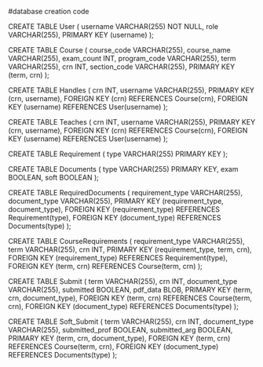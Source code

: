 #database creation code

CREATE TABLE User (
    username VARCHAR(255) NOT NULL,
    role VARCHAR(255),
    PRIMARY KEY (username)
);

CREATE TABLE Course (
    course_code VARCHAR(255),
    course_name VARCHAR(255),
    exam_count INT,
    program_code VARCHAR(255),
    term VARCHAR(255),
    crn INT,
    section_code VARCHAR(255),
    PRIMARY KEY (term, crn)
);

CREATE TABLE Handles (
    crn INT,
    username VARCHAR(255),
    PRIMARY KEY (crn, username),
    FOREIGN KEY (crn) REFERENCES Course(crn),
    FOREIGN KEY (username) REFERENCES User(username)
);


CREATE TABLE Teaches (
    crn INT,
    username VARCHAR(255),
    PRIMARY KEY (crn, username),
    FOREIGN KEY (crn) REFERENCES Course(crn),
    FOREIGN KEY (username) REFERENCES User(username)
);


CREATE TABLE Requirement (
    type VARCHAR(255) PRIMARY KEY
);


CREATE TABLE Documents (
    type VARCHAR(255) PRIMARY KEY,
    exam BOOLEAN,
    soft BOOLEAN
);


CREATE TABLE RequiredDocuments (
    requirement_type VARCHAR(255),
    document_type VARCHAR(255),
    PRIMARY KEY (requirement_type, document_type),
    FOREIGN KEY (requirement_type) REFERENCES Requirement(type),
    FOREIGN KEY (document_type) REFERENCES Documents(type)
);


CREATE TABLE CourseRequirements (
    requirement_type VARCHAR(255),
    term VARCHAR(255),
    crn INT,
    PRIMARY KEY (requirement_type, term, crn),
    FOREIGN KEY (requirement_type) REFERENCES Requirement(type),
    FOREIGN KEY (term, crn) REFERENCES Course(term, crn)
);

CREATE TABLE Submit (
    term VARCHAR(255),
    crn INT,
    document_type VARCHAR(255),
    submitted BOOLEAN,
    pdf_data BLOB,
    PRIMARY KEY (term, crn, document_type),
    FOREIGN KEY (term, crn) REFERENCES Course(term, crn),
    FOREIGN KEY (document_type) REFERENCES Documents(type)
);

CREATE TABLE Soft_Submit (
    term VARCHAR(255),
    crn INT,
    document_type VARCHAR(255),
    submitted_prof BOOLEAN,
    submitted_arg BOOLEAN,
    PRIMARY KEY (term, crn, document_type),
    FOREIGN KEY (term, crn) REFERENCES Course(term, crn),
    FOREIGN KEY (document_type) REFERENCES Documents(type)
);
